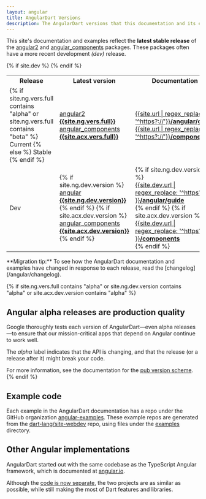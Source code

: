 ```yaml
---
layout: angular
title: AngularDart Versions
description: The AngularDart versions that this documentation and its examples use.
---
```

This site's documentation and examples reflect
the **latest stable release** of the
[angular2](https://pub.dartlang.org/packages/angular2) and
[angular_components](https://pub.dartlang.org/packages/angular_components)
packages. These packages often have a more recent development _(dev)_ release.

<table>
  <tr>
    <th>Release</th>
    <th>Latest version</th>
    <th>Documentation</th>
  </tr>
  <tr>
    <td>
    {% if site.ng.vers.full contains "alpha" or site.ng.vers.full contains "beta" %}
      Current
    {% else %}
      Stable
    {% endif %}
    </td>
    <td>
      <div>
        <a href="https://pub.dartlang.org/packages/angular2/versions/{{site.ng.vers.full}}#pub-pkg-tab-changelog"
          class="no-automatic-external">
          angular2 <b>{{site.ng.vers.full}}</b>
        </a>
      </div>
      <div>
        <a href="https://pub.dartlang.org/packages/angular_components/versions/{{site.acx.vers.full}}#pub-pkg-tab-changelog"
          class="no-automatic-external">
          angular_components <b>{{site.acx.vers.full}}</b>
        </a>
      </div>
    </td>
    <td>
      <a href="/angular/guide">
        {{site.url | regex_replace: '^https?://'}}<b>/angular/guide</b>
      </a>
      <br>
      <a href="/components">
        {{site.url | regex_replace: '^https?://'}}<b>/components</b>
      </a>
    </td>
  </tr>
  {% if site.dev %}
  <tr>
    <td>
      Dev
    </td>
    <td>
      {% if site.ng.dev.version %}
      <div>
        <a href="https://pub.dartlang.org/packages/angular/versions/{{site.ng.dev.version}}#pub-pkg-tab-changelog" class="no-automatic-external">
          angular <b>{{site.ng.dev.version}}</b>
        </a>
      </div>
      {% endif %}
      {% if site.acx.dev.version %}
      <div>
        <a href="https://pub.dartlang.org/packages/angular_components/versions/{{site.acx.dev.version}}#pub-pkg-tab-changelog" class="no-automatic-external">
          angular_components <b>{{site.acx.dev.version}}</b>
        </a>
      </div>
      {% endif %}
    </td>
    <td>
      {% if site.ng.dev.version %}
      <div>
        <a href="{{site.dev.url}}/angular/guide" class="no-automatic-external">
          {{site.dev.url | regex_replace: '^https?://' }}<b>/angular/guide</b>
        </a>
      </div>
      {% endif %}
      {% if site.acx.dev.version %}
      <div>
        <a href="{{site.dev.url}}/components" class="no-automatic-external">
          {{site.dev.url | regex_replace: '^https?://' }}<b>/components</b>
        </a>
      </div>
      {% endif %}
    </td>
  </tr>
  {% endif %}
</table>

<aside class="alert alert-info" markdown="1">
**Migration tip:**
To see how the AngularDart documentation and examples have changed
in response to each release, read the [changelog](/angular/changelog).
</aside>


{% if site.ng.vers.full contains "alpha" or site.ng.dev.version contains "alpha" or site.acx.dev.version contains "alpha" %}
## Angular alpha releases are production quality

Google thoroughly tests each version of AngularDart—even alpha releases—to
ensure that our mission-critical apps that depend on Angular continue to work well.

The _alpha_ label indicates that the API is changing,
and that the release (or a release after it) might break your code.

For more information, see the documentation for
the [pub version scheme](https://www.dartlang.org/tools/pub/versioning).
{% endif %}

## Example code

Each example in the AngularDart documentation has a repo under the GitHub organization
[angular-examples](https://github.com/angular-examples).
These example repos are generated from the [dart-lang/site-webdev]({{site.repo}}) repo,
using files under the [examples]({{site.repo}}/tree/master/examples) directory.


## Other Angular implementations

AngularDart started out with the same codebase as the TypeScript Angular framework,
which is documented at [angular.io](https://angular.io).

Although the [code is now separate](http://news.dartlang.org/2016/07/angulardart-is-going-all-dart.html),
the two projects are as similar as possible,
while still making the most of Dart features and libraries.

